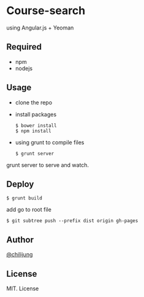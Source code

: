 # Course-search

using Angular.js + Yeoman

## Required

- npm 
- nodejs

## Usage 

- clone the repo 

- install packages

      $ bower install
      $ npm install

- using grunt to compile files

      $ grunt server 

grunt server to serve and watch. 

## Deploy

    $ grunt build

add go to root file

    $ git subtree push --prefix dist origin gh-pages


## Author

[@chilijung](http://www.github.com/chilijung)

## License

MIT. License
